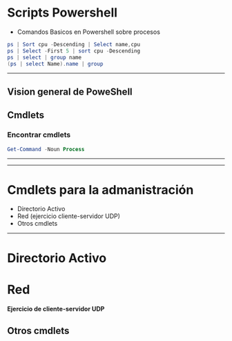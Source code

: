 # Scripts Powershell
- Comandos Basicos en Powershell sobre procesos
```Powershell
ps | Sort cpu -Descending | Select name,cpu
ps | Select -First 5 | sort cpu -Descending
ps | select | group name
(ps | select Name).name | group
```
---------------

## Vision general de PoweShell

## Cmdlets
### Encontrar cmdlets
```Powershell
Get-Command -Noun Process
```

------------------------------
------------------------------

# Cmdlets para la admanistración
- Directorio Activo
- Red (ejercicio cliente-servidor UDP)
- Otros cmdlets

------------------------------

# Directorio Activo

# Red

#### Ejercicio de cliente-servidor UDP

## Otros cmdlets
